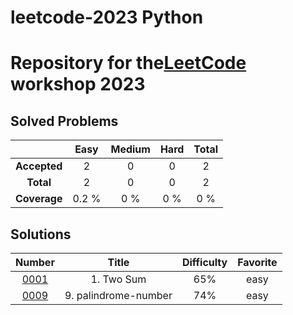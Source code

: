 # leetcode-2023 Python

# Repository for the[LeetCode](https://leetcode.com) workshop 2023

## Solved Problems

| | Easy | Medium | Hard | Total |
|:---:|:---:|:---:|:---:|:---:|
| **Accepted** | 2 | 0 | 0 | 2 |
| **Total** | 2 | 0 | 0 | 2 |
| **Coverage** | 0.2 % | 0 % | 0 % | 0 % |

## Solutions

| Number | Title | Difficulty | Favorite |
|:----:|:----:|:----:|:----:|
|[0001](https://leetcode.com/problems/two-sum/)|1. Two Sum|65%|easy||
|[0009](https://leetcode.com/problems/palindrome-number/)|9. palindrome-number|74%|easy||